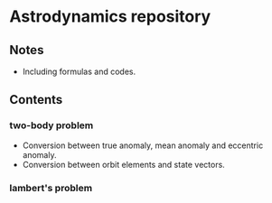 # Astrodynamics repository
## Notes
- Including formulas and codes.
## Contents
### two-body problem
- Conversion between true anomaly, mean anomaly and eccentric anomaly.
- Conversion between orbit elements and state vectors.

### lambert's problem
